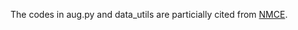 The codes in aug.py and data_utils are particially cited from [NMCE](https://github.com/zengyi-li/NMCE-release/tree/main/NMCE/data).
